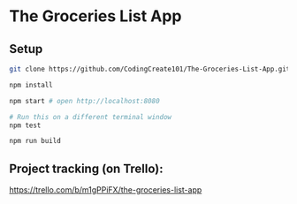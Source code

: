# The Groceries List App

## Setup

```sh
git clone https://github.com/CodingCreate101/The-Groceries-List-App.git

npm install

npm start # open http://localhost:8080

# Run this on a different terminal window
npm test

npm run build
```

## Project tracking (on Trello):

<https://trello.com/b/m1gPPiFX/the-groceries-list-app>
